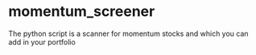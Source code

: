 # momentum_screener
The python script is a scanner for momentum stocks and which you can add in your portfolio
